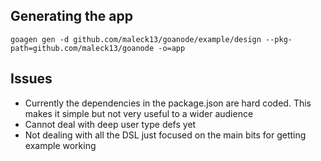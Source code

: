 ## Generating the app


```
goagen gen -d github.com/maleck13/goanode/example/design --pkg-path=github.com/maleck13/goanode -o=app

```

## Issues

 - Currently the dependencies in the package.json are hard coded. This makes it simple but not very useful to a wider audience
 - Cannot deal with deep user type defs yet
 - Not dealing with all the DSL just focused on the main bits for getting example working
